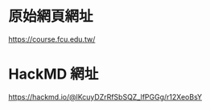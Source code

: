 # 原始網頁網址
https://course.fcu.edu.tw/

# HackMD 網址
https://hackmd.io/@lKcuyDZrRfSbSQZ_lfPGGg/r12XeoBsY
